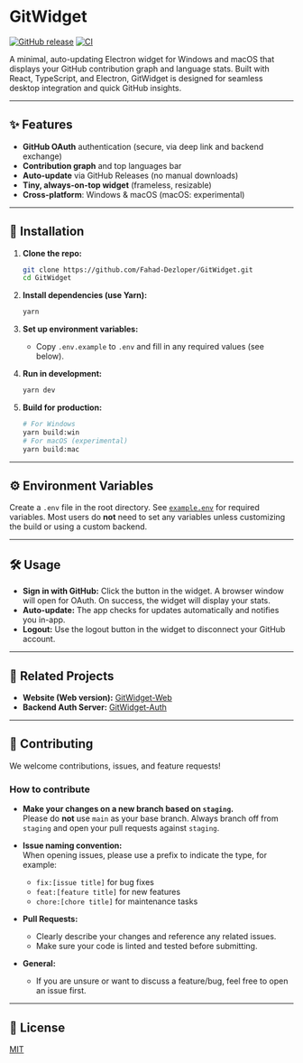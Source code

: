 # GitWidget

[![GitHub release](https://img.shields.io/github/v/release/Fahad-Dezloper/GitWidget?style=flat-square)](https://github.com/Fahad-Dezloper/GitWidget/releases)
[![CI](https://github.com/Fahad-Dezloper/GitWidget/actions/workflows/release.yml/badge.svg)](https://github.com/Fahad-Dezloper/GitWidget/actions)

A minimal, auto-updating Electron widget for Windows and macOS that displays your GitHub contribution graph and language stats. Built with React, TypeScript, and Electron, GitWidget is designed for seamless desktop integration and quick GitHub insights.

---

## ✨ Features

- **GitHub OAuth** authentication (secure, via deep link and backend exchange)
- **Contribution graph** and top languages bar
- **Auto-update** via GitHub Releases (no manual downloads)
- **Tiny, always-on-top widget** (frameless, resizable)
- **Cross-platform**: Windows & macOS (macOS: experimental)

---

## 🚀 Installation

1. **Clone the repo:**
   ```bash
   git clone https://github.com/Fahad-Dezloper/GitWidget.git
   cd GitWidget
   ```
2. **Install dependencies (use Yarn):**
   ```bash
   yarn
   ```
3. **Set up environment variables:**
   - Copy `.env.example` to `.env` and fill in any required values (see below).

4. **Run in development:**
   ```bash
   yarn dev
   ```

5. **Build for production:**
   ```bash
   # For Windows
   yarn build:win
   # For macOS (experimental)
   yarn build:mac
   ```

---

## ⚙️ Environment Variables

Create a `.env` file in the root directory. See [`example.env`](./example.env) for required variables. Most users do **not** need to set any variables unless customizing the build or using a custom backend.

---

## 🛠 Usage

- **Sign in with GitHub:** Click the button in the widget. A browser window will open for OAuth. On success, the widget will display your stats.
- **Auto-update:** The app checks for updates automatically and notifies you in-app.
- **Logout:** Use the logout button in the widget to disconnect your GitHub account.

---

## 🧩 Related Projects

- **Website (Web version):** [GitWidget-Web](https://github.com/Fahad-Dezloper/GitWidget-Web)
- **Backend Auth Server:** [GitWidget-Auth](https://github.com/Fahad-Dezloper/GitWidget-Auth)

---

## 🤝 Contributing

We welcome contributions, issues, and feature requests!

### How to contribute

- **Make your changes on a new branch based on `staging`.**  
  Please do **not** use `main` as your base branch. Always branch off from `staging` and open your pull requests against `staging`.

- **Issue naming convention:**  
  When opening issues, please use a prefix to indicate the type, for example:  
  - `fix:[issue title]` for bug fixes  
  - `feat:[feature title]` for new features  
  - `chore:[chore title]` for maintenance tasks

- **Pull Requests:**  
  - Clearly describe your changes and reference any related issues.
  - Make sure your code is linted and tested before submitting.

- **General:**  
  - If you are unsure or want to discuss a feature/bug, feel free to open an issue first.

---

## 📄 License

[MIT](./LICENSE)
